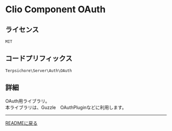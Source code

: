Clio Component OAuth
====

ライセンス
----
    MIT
    
コードプリフィックス
----
    Terpsichore\Server\Auth\OAuth

詳細    
----
OAuth用ライブラリ。<br />
本ライブラリは、Guzzle　OAuthPluginなどに利用します。

____

[READMEに戻る](../../../README.md)
